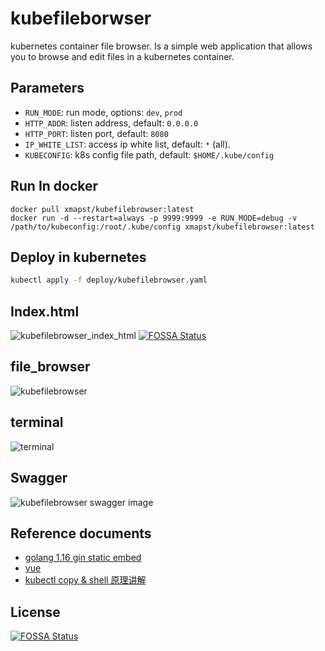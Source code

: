 # kubefileborwser

kubernetes container file browser. Is a simple web application that allows you to browse and edit files in a kubernetes container. 

## Parameters

+ `RUN_MODE`: run mode, options: `dev`, `prod`
+ `HTTP_ADDR`: listen address, default: `0.0.0.0`
+ `HTTP_PORT`: listen port, default: `8080`
+ `IP_WHITE_LIST`: access ip white list, default: `*` (all).
+ `KUBECONFIG`: k8s config file path, default: `$HOME/.kube/config`

## Run In docker

```shell
docker pull xmapst/kubefilebrowser:latest
docker run -d --restart=always -p 9999:9999 -e RUN_MODE=debug -v /path/to/kubeconfig:/root/.kube/config xmapst/kubefilebrowser:latest
```

## Deploy in kubernetes

```bash
kubectl apply -f deploy/kubefilebrowser.yaml
```

## Index.html
![kubefilebrowser_index_html](https://raw.githubusercontent.com/xmapst/kubefilebrowser/main/img/index_html.jpg)
[![FOSSA Status](https://app.fossa.com/api/projects/git%2Bgithub.com%2Fxmapst%2Fkubefilebrowser.svg?type=shield)](https://app.fossa.com/projects/git%2Bgithub.com%2Fxmapst%2Fkubefilebrowser?ref=badge_shield)

## file_browser
![kubefilebrowser](https://raw.githubusercontent.com/xmapst/kubefilebrowser/main/img/file_browser.jpg)

## terminal
![terminal](https://raw.githubusercontent.com/xmapst/kubefilebrowser/main/img/terminal.jpg)

## Swagger

![kubefilebrowser swagger image](https://raw.githubusercontent.com/xmapst/kubefilebrowser/main/img/swagger_index.jpg)

## Reference documents

+ [golang 1.16 gin static embed](https://mojotv.cn/golang/golang-html5-websocket-remote-desktop)
+ [vue](https://cli.vuejs.org/config/)
+ [kubectl copy & shell 原理讲解](https://www.yfdou.com/archives/kuberneteszhi-kubectlexeczhi-ling-gong-zuo-yuan-li-shi-xian-copyhe-webshellyi-ji-filebrowser.html)


## License
[![FOSSA Status](https://app.fossa.com/api/projects/git%2Bgithub.com%2Fxmapst%2Fkubefilebrowser.svg?type=large)](https://app.fossa.com/projects/git%2Bgithub.com%2Fxmapst%2Fkubefilebrowser?ref=badge_large)

